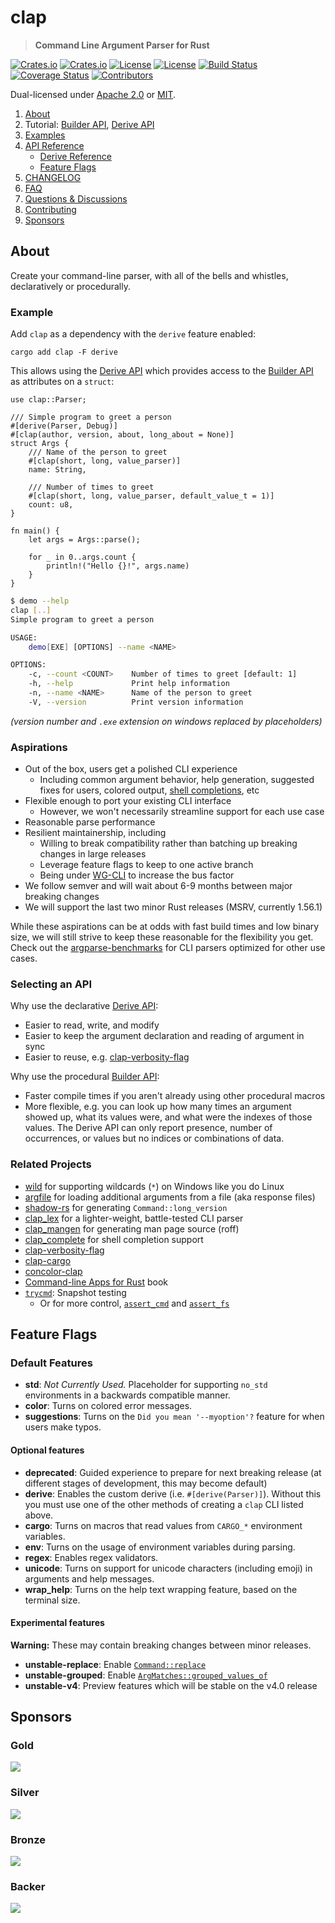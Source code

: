 <!-- omit in TOC -->
# clap

> **Command Line Argument Parser for Rust**

[![Crates.io](https://img.shields.io/crates/v/clap?style=flat-square)](https://crates.io/crates/clap)
[![Crates.io](https://img.shields.io/crates/d/clap?style=flat-square)](https://crates.io/crates/clap)
[![License](https://img.shields.io/badge/license-Apache%202.0-blue?style=flat-square)](https://github.com/clap-rs/clap/blob/v3.2.12/LICENSE-APACHE)
[![License](https://img.shields.io/badge/license-MIT-blue?style=flat-square)](https://github.com/clap-rs/clap/blob/v3.2.12/LICENSE-MIT)
[![Build Status](https://img.shields.io/github/workflow/status/clap-rs/clap/CI/staging?style=flat-square)](https://github.com/clap-rs/clap/actions/workflows/ci.yml?query=branch%3Astaging)
[![Coverage Status](https://img.shields.io/coveralls/github/clap-rs/clap/master?style=flat-square)](https://coveralls.io/github/clap-rs/clap?branch=master)
[![Contributors](https://img.shields.io/github/contributors/clap-rs/clap?style=flat-square)](https://github.com/clap-rs/clap/graphs/contributors)

Dual-licensed under [Apache 2.0](LICENSE-APACHE) or [MIT](LICENSE-MIT).

1. [About](#about)
2. Tutorial: [Builder API](https://github.com/clap-rs/clap/blob/v3.2.12/examples/tutorial_builder/README.md),  [Derive API](https://github.com/clap-rs/clap/blob/v3.2.12/examples/tutorial_derive/README.md)
3. [Examples](https://github.com/clap-rs/clap/blob/v3.2.12/examples/README.md)
4. [API Reference](https://docs.rs/clap)
    - [Derive Reference](https://github.com/clap-rs/clap/blob/v3.2.12/examples/derive_ref/README.md)
    - [Feature Flags](#feature-flags)
5. [CHANGELOG](https://github.com/clap-rs/clap/blob/v3.2.12/CHANGELOG.md)
6. [FAQ](https://github.com/clap-rs/clap/blob/v3.2.12/docs/FAQ.md)
7. [Questions & Discussions](https://github.com/clap-rs/clap/discussions)
8. [Contributing](https://github.com/clap-rs/clap/blob/v3.2.12/CONTRIBUTING.md)
8. [Sponsors](#sponsors)

## About

Create your command-line parser, with all of the bells and whistles, declaratively or procedurally.

### Example

Add `clap` as a dependency with the `derive` feature enabled:
```console
cargo add clap -F derive
```

This allows using the
[Derive API](https://github.com/clap-rs/clap/blob/v3.2.12/examples/tutorial_derive/README.md)
which provides access to the [Builder API](https://github.com/clap-rs/clap/blob/v3.2.12/examples/tutorial_builder/README.md) as attributes on a `struct`:

<!-- Copied from examples/demo.{rs,md} -->
```rust,no_run
use clap::Parser;

/// Simple program to greet a person
#[derive(Parser, Debug)]
#[clap(author, version, about, long_about = None)]
struct Args {
    /// Name of the person to greet
    #[clap(short, long, value_parser)]
    name: String,

    /// Number of times to greet
    #[clap(short, long, value_parser, default_value_t = 1)]
    count: u8,
}

fn main() {
    let args = Args::parse();

    for _ in 0..args.count {
        println!("Hello {}!", args.name)
    }
}
```

```bash
$ demo --help
clap [..]
Simple program to greet a person

USAGE:
    demo[EXE] [OPTIONS] --name <NAME>

OPTIONS:
    -c, --count <COUNT>    Number of times to greet [default: 1]
    -h, --help             Print help information
    -n, --name <NAME>      Name of the person to greet
    -V, --version          Print version information
```
*(version number and `.exe` extension on windows replaced by placeholders)*

### Aspirations

- Out of the box, users get a polished CLI experience
  - Including common argument behavior, help generation, suggested fixes for users, colored output, [shell completions](https://github.com/clap-rs/clap/tree/master/clap_complete), etc
- Flexible enough to port your existing CLI interface
  - However, we won't necessarily streamline support for each use case
- Reasonable parse performance
- Resilient maintainership, including
  - Willing to break compatibility rather than batching up breaking changes in large releases
  - Leverage feature flags to keep to one active branch
  - Being under [WG-CLI](https://github.com/rust-cli/team/) to increase the bus factor
- We follow semver and will wait about 6-9 months between major breaking changes
- We will support the last two minor Rust releases (MSRV, currently 1.56.1)

While these aspirations can be at odds with fast build times and low binary
size, we will still strive to keep these reasonable for the flexibility you
get.  Check out the
[argparse-benchmarks](https://github.com/rust-cli/argparse-benchmarks-rs) for
CLI parsers optimized for other use cases.

### Selecting an API

Why use the declarative [Derive API](https://github.com/clap-rs/clap/blob/v3.2.12/examples/tutorial_derive/README.md):
- Easier to read, write, and modify
- Easier to keep the argument declaration and reading of argument in sync
- Easier to reuse, e.g. [clap-verbosity-flag](https://crates.io/crates/clap-verbosity-flag)

Why use the procedural [Builder API](https://github.com/clap-rs/clap/blob/v3.2.12/examples/tutorial_builder/README.md):
- Faster compile times if you aren't already using other procedural macros
- More flexible, e.g. you can look up how many times an argument showed up,
  what its values were, and what were the indexes of those values.  The Derive
  API can only report presence, number of occurrences, or values but no indices
  or combinations of data.

### Related Projects

- [wild](https://crates.io/crates/wild) for supporting wildcards (`*`) on Windows like you do Linux
- [argfile](https://crates.io/crates/argfile) for loading additional arguments from a file (aka response files)
- [shadow-rs](https://crates.io/crates/shadow-rs) for generating `Command::long_version`
- [clap_lex](https://crates.io/crates/clap_lex) for a lighter-weight, battle-tested CLI parser
- [clap_mangen](https://crates.io/crates/clap_mangen) for generating man page source (roff)
- [clap_complete](https://crates.io/crates/clap_complete) for shell completion support
- [clap-verbosity-flag](https://crates.io/crates/clap-verbosity-flag)
- [clap-cargo](https://crates.io/crates/clap-cargo)
- [concolor-clap](https://crates.io/crates/concolor-clap)
- [Command-line Apps for Rust](https://rust-cli.github.io/book/index.html) book
- [`trycmd`](https://crates.io/crates/trycmd):  Snapshot testing
  - Or for more control, [`assert_cmd`](https://crates.io/crates/assert_cmd) and [`assert_fs`](https://crates.io/crates/assert_fs)

## Feature Flags

### Default Features

* **std**: _Not Currently Used._ Placeholder for supporting `no_std` environments in a backwards compatible manner.
* **color**: Turns on colored error messages.
* **suggestions**: Turns on the `Did you mean '--myoption'?` feature for when users make typos.

#### Optional features

* **deprecated**: Guided experience to prepare for next breaking release (at different stages of development, this may become default)
* **derive**: Enables the custom derive (i.e. `#[derive(Parser)]`). Without this you must use one of the other methods of creating a `clap` CLI listed above.
* **cargo**: Turns on macros that read values from `CARGO_*` environment variables.
* **env**: Turns on the usage of environment variables during parsing.
* **regex**: Enables regex validators.
* **unicode**: Turns on support for unicode characters (including emoji) in arguments and help messages.
* **wrap_help**: Turns on the help text wrapping feature, based on the terminal size.

#### Experimental features

**Warning:** These may contain breaking changes between minor releases.

* **unstable-replace**: Enable [`Command::replace`](https://github.com/clap-rs/clap/issues/2836)
* **unstable-grouped**: Enable [`ArgMatches::grouped_values_of`](https://github.com/clap-rs/clap/issues/2924)
* **unstable-v4**: Preview features which will be stable on the v4.0 release

## Sponsors

<!-- omit in TOC -->
### Gold

[![](https://opencollective.com/clap/tiers/gold.svg?avatarHeight=36&width=600)](https://opencollective.com/clap)

<!-- omit in TOC -->
### Silver

[![](https://opencollective.com/clap/tiers/silver.svg?avatarHeight=36&width=600)](https://opencollective.com/clap)

<!-- omit in TOC -->
### Bronze

[![](https://opencollective.com/clap/tiers/bronze.svg?avatarHeight=36&width=600)](https://opencollective.com/clap)

<!-- omit in TOC -->
### Backer

[![](https://opencollective.com/clap/tiers/backer.svg?avatarHeight=36&width=600)](https://opencollective.com/clap)
